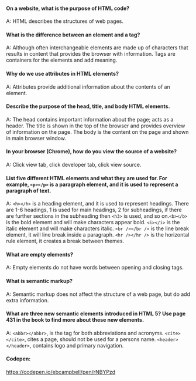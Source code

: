 #### On a website, what is the purpose of HTML code?
A: HTML describes the structures of web pages.

#### What is the difference between an element and a tag?
A: Although often interchangeable elements are made up of characters that results in content that provides the browser with information. Tags are containers for the elements and add meaning.

#### Why do we use attributes in HTML elements?
A: Attributes provide additional information about the contents of an element.

#### Describe the purpose of the head, title, and body HTML elements.
A: The head contains important information about the page; acts as a header. The title is shown in the top of the browser and provides overview of information on the page. The body is the content on the page and shown in main browser window.

#### In your browser (Chrome), how do you view the source of a website?
A: Click view tab, click developer tab, click view source.

#### List five different HTML elements and what they are used for. For example, `<p></p>` is a paragraph element, and it is used to represent a paragraph of text.
A: `<h></h>` is a heading element, and it is used to represent headings. There are 1-6 headings, 1 is used for main headings, 2 for subheadings, if there are further sections in the subheading then `<h3>` is used, and so on.`<b></b>` is the bold element and will make characters appear bold. `<i></i>` is the italic element and will make characters italic. `<br /></br />` is the line break element, it will line break inside a paragraph. `<hr /></hr />` is the horizontal rule element, it creates a break between themes.

#### What are empty elements?
A: Empty elements do not have words between opening and closing tags.

#### What is semantic markup?
A: Semantic markup does not affect the structure of a web page, but do add extra information.

#### What are three new semantic elements introduced in HTML 5? Use page 431 in the book to find more about these new elements.
A: `<abbr></abbr>`, is the tag for both abbreviations and acronyms. `<cite></cite>`, cites a page, should not be used for a persons name. `<header></header>`, contains logo and primary navigation.

#### Codepen: 
https://codepen.io/ebcampbell/pen/rNBYPzd
